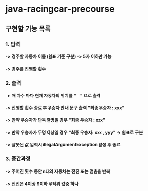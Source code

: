 # java-racingcar-precourse

## 구현할 기능 목록

### 1. 입력
####    -> 경주할 자동차 이름 (쉼표 기준 구분) -> 5자 이하만 가능
####    -> 경주를 진행할 횟수

### 2. 출력
#### -> 매 차수 마다 현재 자동차의 위치를 " - " 으로 출력
#### -> 진행할 횟수 종료 후 우승자 안내 문구 출력 "최종 우승자 : xxx"
#### -> 만약 우승자가 단독 한명일 경우 "최종 우승자 : xxx"
#### -> 만약 우승자가 두명 이상일 경우 "최종 우승자: xxx , yyy" -> 쉼표로 구분
#### -> 잘못된 값 입력시 illegalArgumentException 발생 후 종료


### 3. 중간과정
#### -> 주어진 횟수 동안 n대의 자동차는 전진 또는 멈춤을 반복
#### -> 전진은 4이상 9이하 무작위 값중 하나